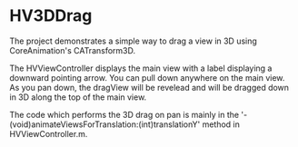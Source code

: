 HV3DDrag
========

The project demonstrates a simple way to drag a view in 3D using CoreAnimation's CATransform3D. 

The HVViewController displays the main view with a label displaying a downward pointing arrow. You can pull down anywhere on the main view. As you pan down, the dragView will be revelead and will be dragged down in 3D along the top of the main view. 

The code which performs the 3D drag on pan is mainly in the '-(void)animateViewsForTranslation:(int)translationY' method in HVViewController.m. 
